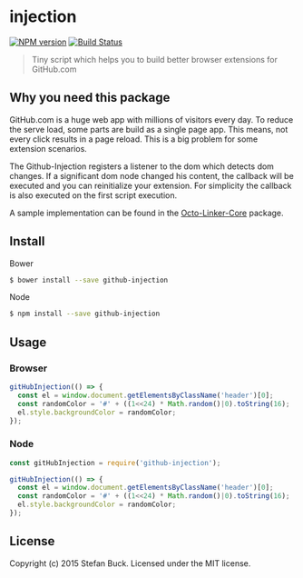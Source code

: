 # injection
[![NPM version][npm-image]][npm-url] [![Build Status][travis-image]][travis-url]

> Tiny script which helps you to build better browser extensions for GitHub.com

## Why you need this package

GitHub.com is a huge web app with millions of visitors every day. To reduce the serve load, some parts are build as a single page app. This means, not every click results in a page reload. This is a big problem for some extension scenarios.

The Github-Injection registers a listener to the dom which detects dom changes. If a significant dom node changed his content, the callback will be executed and you can reinitialize your extension. For simplicity the callback is also executed on the first script execution.

A sample implementation can be found in the [Octo-Linker-Core](https://github.com/octo-linker/core/blob/4a30c6606465e294d1ae1c9ca394ba03368928f7/index.js#L8-L10) package.

## Install

Bower
```bash
$ bower install --save github-injection
```

Node
```bash
$ npm install --save github-injection
```

## Usage

### Browser
```js
gitHubInjection(() => {
  const el = window.document.getElementsByClassName('header')[0];
  const randomColor = '#' + ((1<<24) * Math.random()|0).toString(16);
  el.style.backgroundColor = randomColor;
});

```

### Node
```js
const gitHubInjection = require('github-injection');

gitHubInjection(() => {
  const el = window.document.getElementsByClassName('header')[0];
  const randomColor = '#' + ((1<<24) * Math.random()|0).toString(16);
  el.style.backgroundColor = randomColor;
});

```


## License

Copyright (c) 2015 Stefan Buck. Licensed under the MIT license.



[npm-url]: https://npmjs.org/package/github-injection
[npm-image]: https://badge.fury.io/js/github-injection.svg
[travis-url]: https://travis-ci.org/octolinker/injection
[travis-image]: https://travis-ci.org/OctoLinker/injection.svg?branch=master
